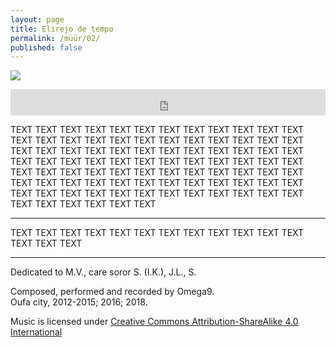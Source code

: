 ```yaml
---
layout: page
title: Elirejo de tempo
permalink: /müür/02/
published: false
---
```

![](cover.png)

<center>
<iframe style="border: 0; width: 100%; height: 42px;" src="https://bandcamp.com/EmbeddedPlayer/album=3484318043/size=small/bgcol=333333/linkcol=ffffff/transparent=true/" seamless><a href="http://omega9.bandcamp.com/album/a-message-of-hope">a message of hope by MÜÜR</a></iframe>
</center>

TEXT TEXT TEXT TEXT TEXT TEXT TEXT TEXT TEXT TEXT TEXT TEXT TEXT TEXT TEXT
TEXT TEXT TEXT TEXT TEXT TEXT TEXT TEXT TEXT TEXT TEXT TEXT TEXT TEXT TEXT
TEXT TEXT TEXT TEXT TEXT TEXT TEXT TEXT TEXT TEXT TEXT TEXT TEXT TEXT TEXT
TEXT TEXT TEXT TEXT TEXT TEXT TEXT TEXT TEXT TEXT TEXT TEXT TEXT TEXT TEXT
TEXT TEXT TEXT TEXT TEXT TEXT TEXT TEXT TEXT TEXT TEXT TEXT TEXT TEXT TEXT
TEXT TEXT TEXT TEXT TEXT TEXT TEXT TEXT TEXT TEXT TEXT TEXT TEXT TEXT TEXT

-----

TEXT TEXT TEXT TEXT TEXT TEXT TEXT TEXT TEXT TEXT TEXT TEXT TEXT TEXT TEXT

-----
Dedicated to M.V., care soror S. (I.K.), J.L., S.

Composed, performed and recorded by Omega9.<br />
Oufa city, 2012-2015; 2016; 2018.

Music is licensed under [Creative Commons Attribution-ShareAlike 4.0 International](https://creativecommons.org/licenses/by-sa/4.0/)